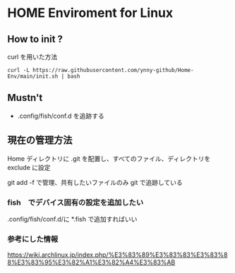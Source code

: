 # HOME Enviroment for Linux

## How to init ?
curl を用いた方法
```
curl -L https://raw.githubusercontent.com/ynny-github/Home-Env/main/init.sh | bash
```

## Mustn't
+ .config/fish/conf.d を追跡する

## 現在の管理方法
Home ディレクトリに .git を配置し、すべてのファイル、ディレクトリを exclude に設定

git add -f で管理、共有したいファイルのみ git で追跡している

### fish　でデバイス固有の設定を追加したい
.config/fish/conf.d/に *.fish で追加すればいい

### 参考にした情報
https://wiki.archlinux.jp/index.php/%E3%83%89%E3%83%83%E3%83%88%E3%83%95%E3%82%A1%E3%82%A4%E3%83%AB